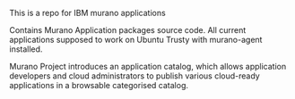 This is a repo for IBM murano applications

Contains Murano Application packages source code. All current applications supposed to work on Ubuntu Trusty with murano-agent installed.

Murano Project introduces an application catalog, which allows application developers 
and cloud administrators to publish various cloud-ready applications in a browsable categorised catalog.


